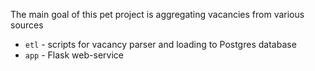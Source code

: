 The main goal of this pet project is aggregating  vacancies from various sources

+ `etl` - scripts for vacancy parser and loading to Postgres database
+ `app` - Flask web-service
